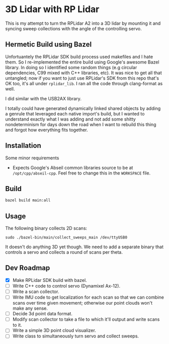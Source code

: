 # 3D Lidar with RP Lidar

This is my attempt to turn the RPLidar A2 into a 3D lidar by mounting it and
syncing sweep collections with the angle of the controlling servo.

## Hermetic Build using Bazel

Unfortuantely the RPLidar SDK build process used makefiles and I hate them. So I
re-implemented the entire build using Google's awesome Bazel library. In doing
so I identified some random things (e.g circular dependencies, C99 mixed with
C++ libraries, etc). It was nice to get all that untangled; now if you want to
just use RPLidar's SDK from this repo that's OK too, it's all under
`rplidar_lib`. I ran all the code through clang-format as well.

I did similar with the USB2AX library.

I totally could have generated dynamically linked shared objects by adding a
genrule that leveraged each native import's build, but I wanted to understand
exactly what I was adding and not add some shitty nondeterminism for days down
the road when I want to rebuild this thing and forgot how everything fits
together.

## Installation

Some minor requirements

* Expects Google's Abseil common libraries source to be at
  `/opt/cpp/abseil-cpp`. Feel free to change this in the `WORKSPACE` file.

## Build

~~~bash
bazel build main:all
~~~

## Usage

The following binary collects 2D scans:

`sudo ./bazel-bin/main/collect_sweeps_main /dev/ttyUSB0`

It doesn't do anything 3D yet though. We need to add a separate binary that
controls a servo and collects a round of scans per theta.

## Dev Roadmap

- [x] Make RPLidar SDK build with bazel.
- [ ] Write C++ code to control servo (Dynamixel Ax-12).
- [ ] Write a scan collector.
- [ ] Write IMU code to get localization for each scan so that we can combine
      scans over time given movement; otherwise our point clouds won't make any
      sense.
- [ ] Decide 3d point data format.
- [ ] Modify scan collector to take a file to which it'll output and write scans to it.
- [ ] Write a simple 3D point cloud visualizer.
- [ ] Write class to simultaneously turn servo and collect sweeps.

